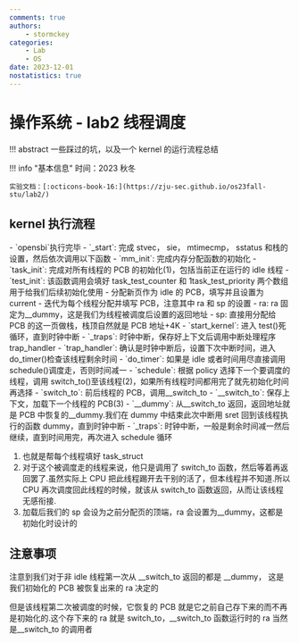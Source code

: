 ```yaml
---
comments: true
authors:
    - stormckey
categories:
    - Lab
    - OS
date: 2023-12-01
nostatistics: true
---
```


# 操作系统 - lab2 线程调度

!!! abstract
    一些踩过的坑，以及一个 kernel 的运行流程总结

<!-- more -->

!!! info "基本信息"
    时间：2023 秋冬

    实验文档：[:octicons-book-16:](https://zju-sec.github.io/os23fall-stu/lab2/)

## kernel 执行流程

<div class="annotate" markdown>
- `opensbi`执行完毕
- `_start`: 完成 stvec， sie， mtimecmp， sstatus 和栈的设置，然后依次调用以下函数
    - `mm_init`: 完成内存分配函数的初始化
    - `task_init`: 完成对所有线程的 PCB 的初始化(1)，包括当前正在运行的 idle 线程
        - `test_init`: 该函数调用会填好 task_test_counter 和 1task_test_priority 两个数组用于给我们后续初始化使用
        - 分配新页作为 idle 的 PCB，填写并且设置为 current
        - 迭代为每个线程分配并填写 PCB，注意其中 ra 和 sp 的设置
            - ra: ra 固定为__dummy，这是我们为线程被调度后设置的返回地址
            - sp: 直接用分配给 PCB 的这一页做栈，栈顶自然就是 PCB 地址+4K
- `start_kernel`: 进入 test()死循环，直到时钟中断
- `_traps`: 时钟中断，保存好上下文后调用中断处理程序 trap_handler
- `trap_handler`: 确认是时钟中断后，设置下次中断时间，进入 do_timer()检查该线程剩余时间
- `do_timer`: 如果是 idle 或者时间用尽直接调用 schedule()调度走，否则时间减一
- `schedule`: 根据 policy 选择下一个要调度的线程，调用 switch_to()至该线程(2)，如果所有线程时间都用完了就先初始化时间再选择
- `switch_to`: 前后线程的 PCB，调用__switch_to
- `__switch_to`: 保存上下文，加载下一个线程的 PCB(3)
- `__dummy`: 从__switch_to 返回，返回地址就是 PCB 中恢复的__dummy.我们在 dummy 中结束此次中断用 sret 回到该线程执行的函数 dummy，直到时钟中断
- `_traps`: 时钟中断，一般是剩余时间减一然后继续，直到时间用完，再次进入 schedule 循环
</div>

1.  也就是帮每个线程填好 task_struct
2.  对于这个被调度走的线程来说，他只是调用了 switch_to 函数，然后等着再返回罢了.虽然实际上 CPU 把此线程踢开去干别的活了，但本线程并不知道.所以 CPU 再次调度回此线程的时候，就该从 switch_to 函数返回，从而让该线程无感衔接.
3.  加载后我们的 sp 会设为之前分配页的顶端，ra 会设置为__dummy，这都是初始化时设计的


## 注意事项

注意到我们对于非 idle 线程第一次从 __switch_to 返回的都是 __dummy， 这是我们初始化的 PCB 被恢复出来的 ra 决定的

但是该线程第二次被调度的时候，它恢复的 PCB 就是它之前自己存下来的而不再是初始化的.这个存下来的 ra 就是 switch_to，__switch_to 函数运行时的 ra 当然是__switch_to 的调用者
